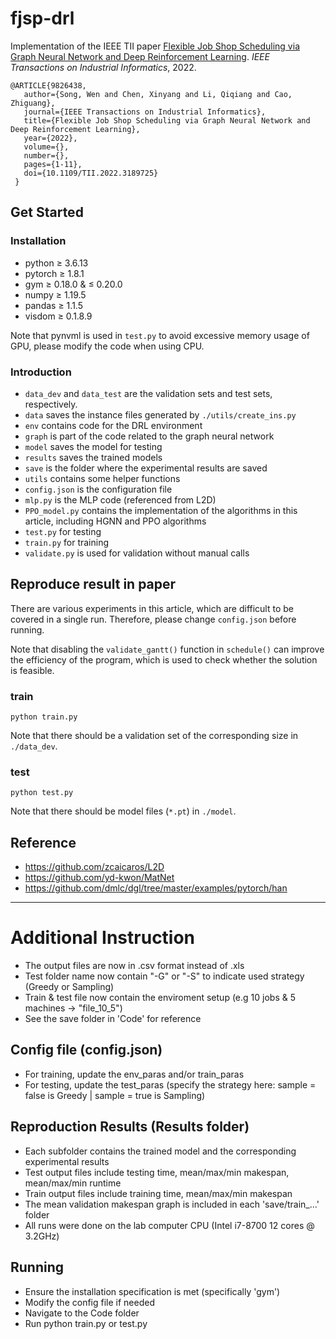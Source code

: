 # fjsp-drl
Implementation of the IEEE TII paper [Flexible Job Shop Scheduling via Graph Neural Network and Deep Reinforcement Learning](https://ieeexplore.ieee.org/document/9826438). *IEEE Transactions on Industrial Informatics*, 2022.

```
@ARTICLE{9826438,  
   author={Song, Wen and Chen, Xinyang and Li, Qiqiang and Cao, Zhiguang},  
   journal={IEEE Transactions on Industrial Informatics},   
   title={Flexible Job Shop Scheduling via Graph Neural Network and Deep Reinforcement Learning},   
   year={2022},  
   volume={},  
   number={},  
   pages={1-11},  
   doi={10.1109/TII.2022.3189725}
 }
```

## Get Started

### Installation

* python $\ge$ 3.6.13
* pytorch $\ge$ 1.8.1
* gym $\ge$ 0.18.0 & $\le$ 0.20.0
* numpy $\ge$ 1.19.5
* pandas $\ge$ 1.1.5
* visdom $\ge$ 0.1.8.9

Note that pynvml is used in ```test.py``` to avoid excessive memory usage of GPU, please modify the code when using CPU.

### Introduction

* ```data_dev``` and ```data_test``` are the validation sets and test sets, respectively.
* ```data``` saves the instance files generated by ```./utils/create_ins.py```
* ```env``` contains code for the DRL environment
* ```graph``` is part of the code related to the graph neural network
* ```model``` saves the model for testing
* ```results``` saves the trained models
* ```save``` is the folder where the experimental results are saved
* ```utils``` contains some helper functions
* ```config.json``` is the configuration file
* ```mlp.py``` is the MLP code (referenced from L2D)
* ```PPO_model.py``` contains the implementation of the algorithms in this article, including HGNN and PPO algorithms
* ```test.py``` for testing
* ```train.py``` for training
* ```validate.py``` is used for validation without manual calls

## Reproduce result in paper

There are various experiments in this article, which are difficult to be covered in a single run. Therefore, please change ```config.json``` before running.

Note that disabling the ```validate_gantt()``` function in ```schedule()``` can improve the efficiency of the program, which is used to check whether the solution is feasible.

### train

```
python train.py
```

Note that there should be a validation set of the corresponding size in ```./data_dev```.

### test

```
python test.py
```
Note that there should be model files (```*.pt```) in ```./model```.

## Reference

* https://github.com/zcaicaros/L2D
* https://github.com/yd-kwon/MatNet
* https://github.com/dmlc/dgl/tree/master/examples/pytorch/han

---

# Additional Instruction
* The output files are now in .csv format instead of .xls
* Test folder name now contain "-G" or "-S" to indicate used strategy (Greedy or Sampling)
* Train & test file now contain the enviroment setup (e.g 10 jobs & 5 machines -> "file_10_5")
* See the save folder in 'Code' for reference


## Config file (config.json)
* For training, update the env_paras and/or train_paras
* For testing, update the test_paras (specify the strategy here: sample = false is Greedy |
                                                                 sample = true  is Sampling)


## Reproduction Results (Results folder)
* Each subfolder contains the trained model and the corresponding experimental results
* Test output files include testing time, mean/max/min makespan, mean/max/min runtime
* Train output files include training time, mean/max/min makespan
* The mean validation makespan graph is included in each 'save/train_...' folder
* All runs were done on the lab computer CPU (Intel i7-8700 12 cores @ 3.2GHz)


## Running
* Ensure the installation specification is met (specifically 'gym')
* Modify the config file if needed
* Navigate to the Code folder 
* Run python train.py or test.py
